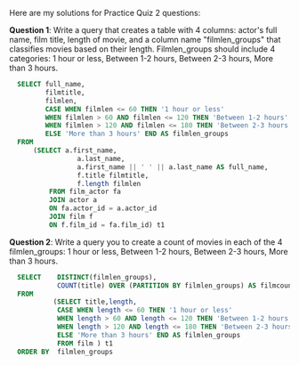  Here are my solutions for Practice Quiz 2 questions:

<b>Question 1</b>: Write a query that creates a table with 4 columns: actor's full name, film title, length of movie, and a column name "filmlen_groups" that classifies movies based on their length. Filmlen_groups should include 4 categories: 1 hour or less, Between 1-2 hours, Between 2-3 hours, More than 3 hours.

```sql
  SELECT full_name, 
         filmtitle,
         filmlen,
         CASE WHEN filmlen <= 60 THEN '1 hour or less'
         WHEN filmlen > 60 AND filmlen <= 120 THEN 'Between 1-2 hours'
         WHEN filmlen > 120 AND filmlen <= 180 THEN 'Between 2-3 hours'
         ELSE 'More than 3 hours' END AS filmlen_groups
  FROM 
      (SELECT a.first_name, 
                 a.last_name,
                 a.first_name || ' ' || a.last_name AS full_name,
                 f.title filmtitle, 
                 f.length filmlen
          FROM film_actor fa
          JOIN actor a
          ON fa.actor_id = a.actor_id
          JOIN film f
          ON f.film_id = fa.film_id) t1
```

<b>Question 2</b>: Write a query you to create a count of movies in each of the 4 filmlen_groups: 1 hour or less, Between 1-2 hours, Between 2-3 hours, More than 3 hours.

```sql
  SELECT    DISTINCT(filmlen_groups),
            COUNT(title) OVER (PARTITION BY filmlen_groups) AS filmcount_bylencat
  FROM  
           (SELECT title,length,
            CASE WHEN length <= 60 THEN '1 hour or less'
            WHEN length > 60 AND length <= 120 THEN 'Between 1-2 hours'
            WHEN length > 120 AND length <= 180 THEN 'Between 2-3 hours'
            ELSE 'More than 3 hours' END AS filmlen_groups
            FROM film ) t1
  ORDER BY  filmlen_groups
```